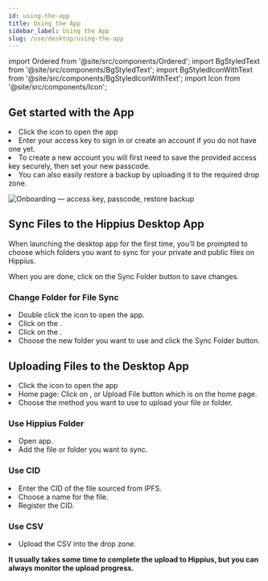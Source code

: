 ```yaml
---
id: using-the-app
title: Using the App
sidebar_label: Using the App
slug: /use/desktop/using-the-app
---
```


import Ordered from '@site/src/components/Ordered';
import BgStyledText from '@site/src/components/BgStyledText';
import BgStyledIconWithText from '@site/src/components/BgStyledIconWithText';
import Icon from '@site/src/components/Icon';

## Get started with the App

<Ordered>
  <li>Click the <Icon /> icon to open the app</li>
  <li>Enter your access key to sign in or create an account if you do not have one yet.</li>
  <li>To create a new account you will first need to save the provided access key securely, then set your new passcode.</li>
  <li>You can also easily restore a backup by uploading it to the required drop zone.</li>
</Ordered>

![Onboarding — access key, passcode, restore backup](/img/desktop/using-get-started.png)

## Sync Files to the Hippius Desktop App

When launching the desktop app for the first time, you’ll be prompted to choose which folders you want to sync for your private and public files on Hippius.

When you are done, click on the <BgStyledText>Sync Folder</BgStyledText> button to save changes.

### Change Folder for File Sync

<Ordered>
  <li>Double click the <Icon /> icon to open the app.</li>
  <li>Click on the <BgStyledIconWithText text="Settings" icon="Settings" />.</li>
  <li>Click on the <BgStyledIconWithText text="File Settings" icon="File" />.</li>
  <li>Choose the new folder you want to use and click the <BgStyledText>Sync Folder</BgStyledText> button.</li>
</Ordered>

## Uploading Files to the Desktop App

<Ordered>
  <li>Click the <Icon /> icon to open the app</li>
  <li>Home page: Click on <BgStyledIconWithText text="Files" icon="DocumentText" />, or <BgStyledText>Upload File</BgStyledText> button which is on the home page.</li>
  <li>Choose the method you want to use to upload your file or folder.</li>
</Ordered>

### Use Hippius Folder

<Ordered>
  <li>Open app.</li>
  <li>Add the file or folder you want to sync.</li>
</Ordered>

### Use CID

<Ordered>
  <li>Enter the CID of the file sourced from IPFS.</li>
  <li>Choose a name for the file.</li>
  <li>Register the CID.</li>
</Ordered>

### Use CSV

<Ordered>
  <li>Upload the CSV into the drop zone.</li>
</Ordered>

**It usually takes some time to complete the upload to Hippius, but you can always monitor the upload progress.**
